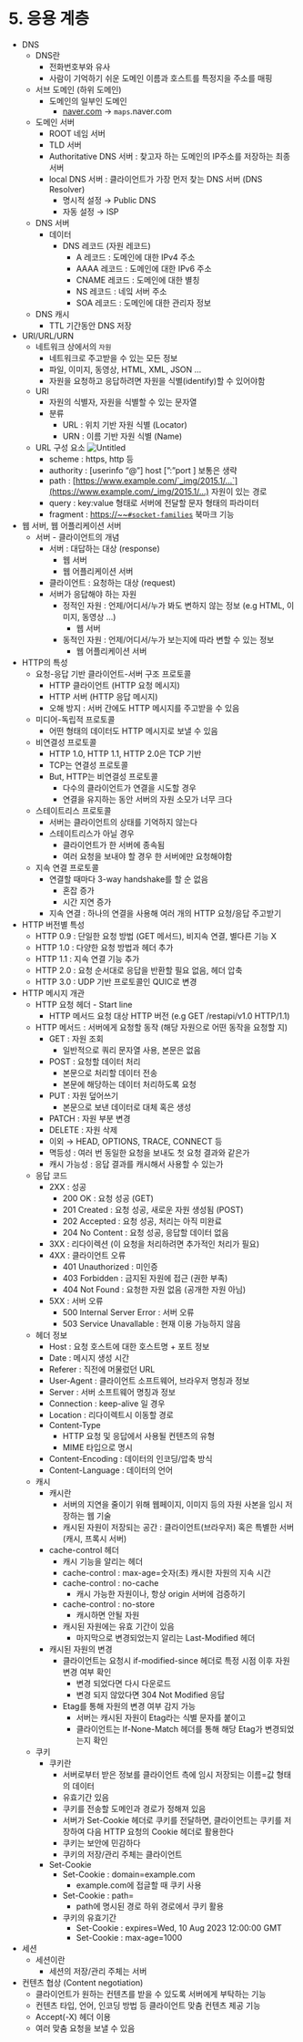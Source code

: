 # 5. 응용 계층
- DNS
    - DNS란
        - 전화번호부와 유사
        - 사람이 기억하기 쉬운 도메인 이름과 호스트를 특정지을 주소를 매핑
    - 서브 도메인 (하위 도메인)
        - 도메인의 일부인 도메인
            - [naver.com](http://naver.com) → `maps`.naver.com
    - 도메인 서버
        - ROOT 네임 서버
        - TLD 서버
        - Authoritative DNS 서버 : 찾고자 하는 도메인의 IP주소를 저장하는 최종 서버
        - local DNS 서버 : 클라이언트가 가장 먼저 찾는 DNS 서버 (DNS Resolver)
            - 명시적 설정 → Public DNS
            - 자동 설정 → ISP
    - DNS 서버
        - 데이터
            - DNS 레코드 (자원 레코드)
                - A 레코드 : 도메인에 대한 IPv4 주소
                - AAAA 레코드 : 도메인에 대한 IPv6 주소
                - CNAME 레코드 : 도메인에 대한 별칭
                - NS 레코드 : 네잌 서버 주소
                - SOA 레코드 : 도메인에 대한 관리자 정보
    - DNS 캐시
        - TTL 기간동안 DNS 저장
- URI/URL/URN
    - 네트워크 상에서의 `자원`
        - 네트워크로 주고받을 수 있는 모든 정보
        - 파일, 이미지, 동영상, HTML, XML, JSON …
        - 자원을 요청하고 응답하려면 자원을 식별(identify)할 수 있어야함
    - URI
        - 자원의 식별자, 자원을 식별할 수 있는 문자열
        - 분류
            - URL : 위치 기반 자원 식별 (Locator)
            - URN : 이름 기반 자원 식별 (Name)
    - URL 구성 요소
        ![Untitled](https://prod-files-secure.s3.us-west-2.amazonaws.com/07758da2-5148-4baa-b95f-ccb08c3a2587/8f4e14e0-9967-482f-87c7-b275fd3138d7/Untitled.png)
        - scheme : https, http 등
        - authority : [userinfo “@”] host [”:”port ] 보통은 생략
        - path : [https://www.example.com/`_img/2015.1/…`](https://www.example.com/_img/2015.1/…) 자원이 있는 경로
        - query : key:value 형태로 서버에 전달할 문자 형태의 파라미터
        - fragment : [https://~~`#socket-families`](https://~~#socket-families) 북마크 기능
- 웹 서버, 웹 어플리케이션 서버
    - 서버 - 클라이언트의 개념
        - 서버 : 대답하는 대상 (response)
            - 웹 서버
            - 웹 어플리케이션 서버
        - 클라이언트 : 요청하는 대상 (request)
        - 서버가 응답해야 하는 자원
            - 정적인 자원 : 언제/어디서/누가 봐도 변하지 않는 정보 (e.g HTML, 이미지, 동영상 …)
                - 웹 서버
            - 동적인 자원 : 언제/어디서/누가 보는지에 따라 변할 수 있는 정보
                - 웹 어플리케이션 서버
- HTTP의 특성
    - 요청-응답 기반 클라이언트-서버 구조 프로토콜
        - HTTP 클라이언트 (HTTP 요청 메시지)
        - HTTP 서버 (HTTP 응답 메시지)
        - 오해 방지 : 서버 간에도 HTTP 메시지를 주고받을 수 있음
    - 미디어-독립적 프로토콜
        - 어떤 형태의 데이터도 HTTP 메시지로 보낼 수 있음
    - 비연결성 프로토콜
        - HTTP 1.0, HTTP 1.1, HTTP 2.0은 TCP 기반
        - TCP는 연결성 프로토콜
        - But, HTTP는 비연결성 프로토콜
            - 다수의 클라이언트가 연결을 시도할 경우
            - 연결을 유지하는 동안 서버의 자원 소모가 너무 크다
    - 스테이트리스 프로토콜
        - 서버는 클라이언트의 상태를 기억하지 않는다
        - 스테이트리스가 아닐 경우
            - 클라이언트가 한 서버에 종속됨
            - 여러 요청을 보내야 할 경우 한 서버에만 요청해야함
    - 지속 연결 프로토콜
        - 연결할 때마다 3-way handshake를 할 순 없음
            - 혼잡 증가
            - 시간 지연 증가
        - 지속 연결 : 하나의 연결을 사용해 여러 개의 HTTP 요청/응답 주고받기
- HTTP 버전별 특성
    - HTTP 0.9 : 단일한 요청 방법 (GET 메서드), 비지속 연결, 별다른 기능 X
    - HTTP 1.0 : 다양한 요청 방법과 헤더 추가
    - HTTP 1.1 : 지속 연결 기능 추가
    - HTTP 2.0 : 요청 순서대로 응답을 반환할 필요 없음, 헤더 압축
    - HTTP 3.0 : UDP 기반 프로토콜인 QUIC로 변경
- HTTP 메시지 개관
    - HTTP 요청 헤더 - Start line
        - HTTP 메서드 요청 대상 HTTP 버전 (e.g GET /restapi/v1.0 HTTP/1.1)
    - HTTP 메서드 : 서버에게 요청할 동작 (해당 자원으로 어떤 동작을 요청할 지)
        - GET : 자원 조회
            - 일반적으로 쿼리 문자열 사용, 본문은 없음
        - POST : 요청할 데이터 처리
            - 본문으로 처리할 데이터 전송
            - 본문에 해당하는 데이터 처리하도록 요청
        - PUT : 자원 덮어쓰기
            - 본문으로 보낸 데이터로 대체 혹은 생성
        - PATCH : 자원 부분 변경
        - DELETE : 자원 삭제
        - 이외 → HEAD, OPTIONS, TRACE, CONNECT 등
        - 멱등성 : 여러 번 동일한 요청을 보내도 첫 요청 결과와 같은가
        - 캐시 가능성 : 응답 결과를 캐시해서 사용할 수 있는가
    - 응답 코드
        - 2XX : 성공
            - 200 OK : 요청 성공 (GET)
            - 201 Created : 요청 성공, 새로운 자원 생성됨 (POST)
            - 202 Accepted : 요청 성공, 처리는 아직 미완료
            - 204 No Content : 요청 성공, 응답할 데이터 없음
        - 3XX : 리다이렉션 (이 요청을 처리하려면 추가적인 처리가 필요)
        - 4XX : 클라이언트 오류
            - 401 Unauthorized : 미인증
            - 403 Forbidden : 금지된 자원에 접근 (권한 부족)
            - 404 Not Found : 요청한 자원 없음 (공개한 자원 아님)
        - 5XX : 서버 오류
            - 500 Internal Server Error : 서버 오류
            - 503 Service Unavallable : 현재 이용 가능하지 않음
    - 헤더 정보
        - Host : 요청 호스트에 대한 호스트명 + 포트 정보
        - Date : 메시지 생성 시간
        - Referer : 직전에 머물렀던 URL
        - User-Agent : 클라이언트 소프트웨어, 브라우저 명칭과 정보
        - Server : 서버 소프트웨어 명칭과 정보
        - Connection : keep-alive 일 경우
        - Location :  리다이렉트시 이동할 경로
        - Content-Type
            - HTTP 요청 및 응답에서 사용될 컨텐츠의 유형
            - MIME 타입으로 명시
        - Content-Encoding : 데이터의 인코딩/압축 방식
        - Content-Language : 데이터의 언어
    - 캐시
        - 캐시란
            - 서버의 지연을 줄이기 위해 웹페이지, 이미지 등의 자원 사본을 임시 저장하는 웹 기술
            - 캐시된 자원이 저장되는 공간 : 클라이언트(브라우저) 혹은 특별한 서버(캐시, 프록시 서버)
        - cache-control 헤더
            - 캐시 기능을 알리는 헤더
            - cache-control : max-age=숫자(초) 캐시한 자원의 지속 시간
            - cache-control : no-cache
                - 캐시 가능한 자원이나, 항상 origin 서버에 검증하기
            - cache-control : no-store
                - 캐시하면 안될 자원
            - 캐시된 자원에는 유효 기간이 있음
                - 마지막으로 변경되었는지 알리는 Last-Modified 헤더
        - 캐시된 자원의 변경
            - 클라이언트는 요청시 if-modified-since 헤더로 특정 시점 이후 자원 변경 여부 확인
                - 변경 되었다면 다시 다운로드
                - 변경 되지 않았다면 304 Not Modified 응답
            - Etag를 통해 자원의 변경 여부 감지 가능
                - 서버는 캐시된 자원이 Etag라는 식별 문자를 붙이고
                - 클라이언트는 If-None-Match 헤더를 통해 해당 Etag가 변경되었는지 확인
    - 쿠키
        - 쿠키란
            - 서버로부터 받은 정보를 클라이언트 측에 임시 저장되는 이름=값 형태의 데이터
            - 유효기간 있음
            - 쿠키를 전송할 도메인과 경로가 정해져 있음
            - 서버가 Set-Cookie 헤더로 쿠키를 전달하면, 클라이언트는 쿠키를 저장하여 다음 HTTP 요청의 Cookie 헤더로 활용한다
            - 쿠키는 보안에 민감하다
            - 쿠키의 저장/관리 주체는 클라이언트
        - Set-Cookie
            - Set-Cookie : domain=example.com
                - example.com에 접글할 때 쿠키 사용
            - Set-Cookie : path=
                - path에 명시된 경로 하위 경로에서 쿠키 활용
            - 쿠키의 유효기간
                - Set-Cookie : expires=Wed, 10 Aug 2023 12:00:00 GMT
                - Set-Cookie : max-age=1000
- 세션
    - 세션이란
        - 세션의 저장/관리 주체는 서버
- 컨텐츠 협상 (Content negotiation)
    - 클라이언트가 원하는 컨텐츠를 받을 수 있도록 서버에게 부탁하는 기능
    - 컨텐츠 타입, 언어, 인코딩 방법 등 클라이언트 맞춤 컨텐츠 제공 기능
    - Accept(-X) 헤더 이용
    - 여러 맞춤 요청을 보낼 수 있음
